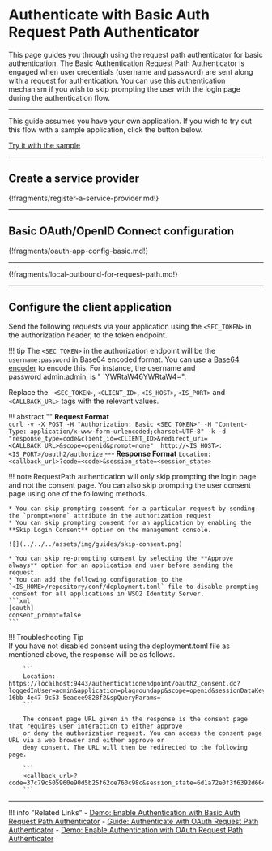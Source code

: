 # Authenticate with Basic Auth Request Path Authenticator

This page guides you through using the request path authenticator for basic authentication. 
The Basic Authentication Request Path Authenticator is engaged when user credentials (username and password) 
are sent along with a request for authentication. You can use this authentication mechanism if you wish to skip 
prompting the user with the login page during the authentication flow.

---

This guide assumes you have your own application. If you wish to try out this flow with a sample application, click the button below. 

<a class="samplebtn_a" href="../../quick-starts/basic-auth-request-path-sample" rel="nofollow noopener">Try it with the sample</a>


----

## Create a service provider

{!fragments/register-a-service-provider.md!}

----

## Basic OAuth/OpenID Connect configuration

{!fragments/oauth-app-config-basic.md!}

----
{!fragments/local-outbound-for-request-path.md!}

----

## Configure the client application

Send the following requests via your application using the `<SEC_TOKEN>` in the authorization header, to the token endpoint. 

!!! tip
    The `<SEC_TOKEN>` in the authorization endpoint will be the `username:password` in Base64
    encoded format. You can use a [Base64 encoder](https://www.base64encode.org/) 
    to encode this. For instance, the username and password admin:admin, is "
    `YWRtaW46YWRtaW4=".
    
Replace the ` <SEC_TOKEN>`, `<CLIENT_ID>`, `<IS_HOST>`, `<IS_PORT>` and `<CALLBACK_URL>` tags with the relevant values.

!!! abstract ""
    **Request Format**   
    ```
    curl -v -X POST -H "Authorization: Basic <SEC_TOKEN>" -H "Content-Type: application/x-www-form-urlencoded;charset=UTF-8" -k -d "response_type=code&client_id=<CLIENT_ID>&redirect_uri=<CALLBACK_URL>&scope=openid&prompt=none"  http://<IS_HOST>:<IS_PORT>/oauth2/authorize
    ```
    ---
    **Response Format**
    ```
    Location: <callback_url>?code=<code>&session_state=<session_state>
    ```

!!! note
    RequestPath authentication will only skip prompting the login page and not the consent page.
    You can also skip prompting the user consent page using one of the following methods.
    
    * You can skip prompting consent for a particular request by sending the `prompt=none` attribute in the authorization request
    * You can skip prompting consent for an application by enabling the **Skip Login Consent** option on the management console.
    
	![](../../../assets/img/guides/skip-consent.png)

    * You can skip re-prompting consent by selecting the **Approve always** option for an application and user before sending the request.
    * You can add the following configuration to the `<IS_HOME>/repository/conf/deployment.toml` file to disable prompting
     consent for all applications in WSO2 Identity Server.
    ```xml
    [oauth]
    consent_prompt=false
    ```

!!! Troubleshooting Tip  
        If you have not disabled consent using the deployment.toml file as mentioned above, the response will be as follows.
    
        ```
        Location: https://localhost:9443/authenticationendpoint/oauth2_consent.do?loggedInUser=admin&application=plagroundapp&scope=openid&sessionDataKeyConsent=a14f4a5d-16bb-4e47-9c53-5eacee9828f2&spQueryParams=
        ```
    
        The consent page URL given in the response is the consent page that requires user interaction to either approve 
        or deny the authorization request. You can access the consent page URL via a web browser and either approve or 
        deny consent. The URL will then be redirected to the following page.
        
        ```
        <callback_url>?code=37c79c505960e90d5b25f62ce760c98c&session_state=6d1a72e0f3f6392d6648ec5e6ed0
        ```

-----

!!! info "Related Links"
     -   [Demo: Enable Authentication with Basic Auth Request Path Authenticator](../../quick-starts/basic-auth-request-path-sample)
     -   [Guide: Authenticate with OAuth Request Path Authenticator](../../guides/oauth-request-path)
     -   [Demo: Enable Authentication with OAuth Request Path Authenticator](../../quick-starts/oauth-request-path-sample)
           